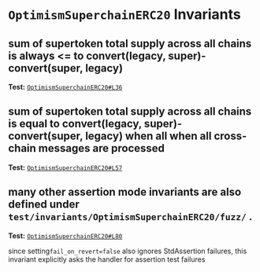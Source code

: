 # `OptimismSuperchainERC20` Invariants

## sum of supertoken total supply across all chains is always <= to convert(legacy, super)- convert(super, legacy)
**Test:** [`OptimismSuperchainERC20#L36`](../test/invariants/OptimismSuperchainERC20#L36)



## sum of supertoken total supply across all chains is equal to convert(legacy, super)- convert(super, legacy) when all when all cross-chain messages are processed
**Test:** [`OptimismSuperchainERC20#L57`](../test/invariants/OptimismSuperchainERC20#L57)



## many other assertion mode invariants are also defined  under `test/invariants/OptimismSuperchainERC20/fuzz/` .
**Test:** [`OptimismSuperchainERC20#L80`](../test/invariants/OptimismSuperchainERC20#L80)

since setting`fail_on_revert=false` also ignores StdAssertion failures, this invariant explicitly asks the handler for assertion test failures 